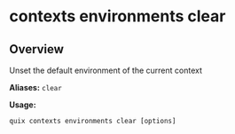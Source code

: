 # contexts environments clear

## Overview

Unset the default environment of the current context

**Aliases:** `clear`

**Usage:**

```
quix contexts environments clear [options]
```

